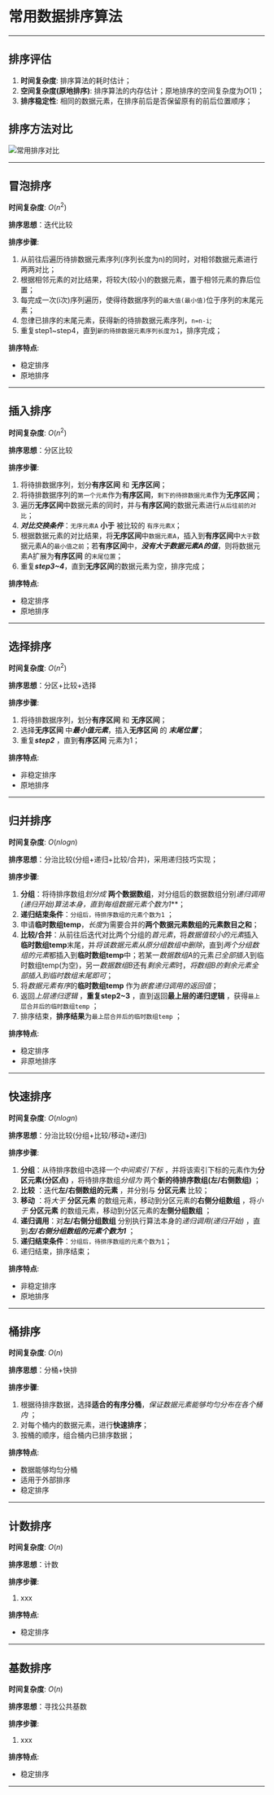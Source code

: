 # 常用数据排序算法

---

## 排序评估

1. **时间复杂度**: 排序算法的耗时估计；
2. **空间复杂度(原地排序)**: 排序算法的内存估计；原地排序的空间复杂度为$O(1)$；
3. **排序稳定性**: 相同的数据元素，在排序前后是否保留原有的前后位置顺序；

## 排序方法对比

![常用排序对比](../resources/images/ "常用排序对比")

---

## 冒泡排序

**时间复杂度**: $O(n^2)$ 

**排序思想**：迭代比较

**排序步骤**:

1. 从前往后遍历待排数据元素序列(序列长度为n)的同时，对相邻数据元素进行两两对比；
2. 根据相邻元素的对比结果，将较大(较小)的数据元素，置于相邻元素的靠后位置；
3. 每完成一次(i次)序列遍历，使得待数据序列的`最大值(最小值)`位于序列的末尾元素；
4. 忽律已排序的末尾元素，获得新的待排数据元素序列，`n=n-i`;
5. 重复step1~step4，直到`新的待排数据元素序列长度为1`，排序完成；

**排序特点**:

- 稳定排序
- 原地排序

---

## 插入排序

**时间复杂度**: $O(n^2)$ 

**排序思想**：分区比较

**排序步骤**: 

1. 将待排数据序列，划分**有序区间** 和 **无序区间**；
2. 将待排数据序列的`第一个元素`作为**有序区间**，`剩下的待排数据元素`作为**无序区间**；
3. 遍历**无序区间**中数据元素的同时，并与**有序区间**的数据元素进行`从后往前的对比`；
4. ***对比交换条件***：`无序元素A` **小于** 被比较的 `有序元素X`；
5. 根据数据元素的对比结果，将**无序区间**中`数据元素A`，插入到**有序区间**中`大于`数据元素A的`最小值之前`；若**有序区间**中，***没有大于数据元素A的值***，则将数据元素A扩展为**有序区间** 的`末尾位置`；
6. 重复***step3~4***，直到**无序区间**的数据元素为空，排序完成；

**排序特点**:

- 稳定排序
- 原地排序

---

## 选择排序

**时间复杂度**: $O(n^2)$ 

**排序思想**：分区+比较+选择

**排序步骤**:

1. 将待排数据序列，划分**有序区间** 和 **无序区间**；
2. 选择**无序区间** 中***最小值元素***，插入**无序区间** 的 ***末尾位置***；
3. 重复***step2*** ，直到**有序区间** 元素为1；

**排序特点**:

- 非稳定排序
- 原地排序

---

## 归并排序

**时间复杂度**: $O(nlogn)$ 

**排序思想**：分治比较(分组+递归+比较/合并)，采用递归技巧实现；

**排序步骤**:

1. **分组**：将待排序数组*划分成* **两个数据数组**，对分组后的数据数组分别*递归调用(递归开始)*算法本身，直到***每组数据元素个数为1***；
2. **递归结束条件**：`分组后，待排序数组的元素个数为1` ；
3. 申请**临时数组temp**，*长度*为需要合并的**两个数据元素数组的元素数目之和**；
4. **比较/合并**：从前往后迭代对比两个分组的*首元素*，将*数据值较小的元素*插入**临时数组temp**末尾，并*将该数据元素从原分组数组中删除*，直到*两个分组数组的元素*都插入到**临时数组temp**中；若某一*数据数组A*的元素*已全部插入*到临时数组temp(为空)，另一*数据数组B*还有*剩余元素*时，*将数组B的剩余元素全部插入到临时数组末尾即可*；
5. 将*数据元素有序*的**临时数组temp** 作为*嵌套递归调用的返回值*；
6. 返回*上层递归逻辑* ，**重复step2~3** ，直到返回**最上层的递归逻辑** ，获得`最上层合并后的临时数组temp` ；
7. 排序结束，**排序结果**为`最上层合并后的临时数组temp` ；

**排序特点**:

- 稳定排序
- 非原地排序

---

## 快速排序

**时间复杂度**: $O(nlogn)$ 

**排序思想**：分治比较(分组+比较/移动+递归)

**排序步骤**:

1. **分组**：从待排序数组中选择一个*中间索引下标* ，并将该索引下标的元素作为**分区元素(分区点)** ，将待排序数组*分组为* 两个**新的待排序数组(左/右侧数组)** ；
2. **比较** ：迭代**左/右侧数组的元素** ，并分别与 **分区元素** 比较；
3. **移动** ：将*大于*  **分区元素** 的数组元素，移动到分区元素的**右侧分组数组** ，将*小于* **分区元素** 的数组元素，移动到分区元素的**左侧分组数组** ；
4. **递归调用**：对**左/右侧分组数组** 分别执行算法本身的*递归调用(递归开始)* ，直到***左/右侧分组数组的元素个数为1*** ；
5. **递归结束条件**：`分组后，待排序数组的元素个数为1`；
6. 递归结束，排序结束；

 **排序特点**:

- 非稳定排序
- 原地排序

---

## 桶排序

**时间复杂度**: $O(n)$ 

**排序思想**：分桶+快排

**排序步骤**:

1. 根据待排序数据，选择**适合的有序分桶**，*保证数据元素能够均匀分布在各个桶内* ；
2. 对每个桶内的数据元素，进行**快速排序**；
3. 按桶的顺序，组合桶内已排序数据；

**排序特点**:

- 数据能够均匀分桶
- 适用于外部排序
- 稳定排序

---

## 计数排序

**时间复杂度**: $O(n)$ 

**排序思想**：计数

**排序步骤**:

1. xxx

**排序特点**:

- 稳定排序

---

## 基数排序

**时间复杂度**: $O(n)$ 

**排序思想**：寻找公共基数

**排序步骤**:

1. xxx

**排序特点**:

- 稳定排序

    

---
